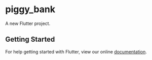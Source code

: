 # piggy_bank

A new Flutter project.

## Getting Started

For help getting started with Flutter, view our online
[documentation](https://flutter.io/).
